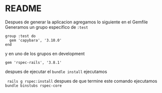 # README

Despues de generar la aplicacion agregamos lo siguiente en el Gemfile
Generamos un grupo especifico de `:test`
```
group :test do
  gem 'capybara', '3.10.0'
end
```

y en uno de los grupos en development

```
gem 'rspec-rails', '3.8.1'
```

despues de ejecutar el `bundle install` ejecutamos

` rails g rspec:install` despues de que termine este comando ejecutamos `bundle binstubs rspec-core`
